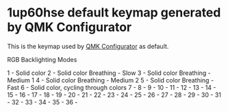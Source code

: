 # 1up60hse default keymap generated by QMK Configurator

This is the keymap used by [QMK Configurator](https://config.qmk.fm/#/1upkeyboards/1up60hse/LAYOUT_60_ansi) as default.  

RGB Backlighting Modes

1 - Solid color
2 - Solid color Breathing - Slow
3 - Solid color Breathing - Medium 1
4 - Solid color Breathing - Medium 2
5 - Solid color Breathing - Fast
6 - Solid color, cycling through colors 
7 -
8 - 
9 - 
10 -
11 -
12 - 
13 - 
14 - 
15 - 
16 - 
17 - 
18 - 
19 - 
20 - 
21 - 
22 - 
23 - 
24 - 
25 - 
26 - 
27 -
28 -
29 -
30 - 
31 - 
32 - 
33 - 
34 - 
35 - 
36 - 